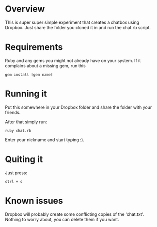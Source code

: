 # Overview

This is super super simple experiment that creates a chatbox using Dropbox. Just share the folder you cloned it in and run the chat.rb script.

# Requirements

Ruby and any gems you might not already have on your system. If it complains about a missing gem, run this

    gem install [gem name]

# Running it

Put this somewhere in your Dropbox folder and share the folder with your friends.

After that simply run:

    ruby chat.rb

Enter your nickname and start typing :).

# Quiting it

Just press:

    ctrl + c

# Known issues

Dropbox will probably create some conflicting copies of the 'chat.txt'. Nothing to worry about, you can delete them if you want.
